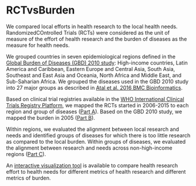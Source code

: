 # RCTvsBurden

We compared local efforts in health research to the local health needs. RandomizedCOntrolled Trials (RCTs) were considered as the unit of measure of the effort of health research and the burden of diseases as the measure for health needs. 

We grouped countries in seven epidemiological regions defined in the [Global Burden of Diseases (GBD) 2010 study](http://www.healthdata.org/gbd "GBD 2010"): High-income countries, Latin America and Caribbean, Eastern Europe and Central Asia, South Asia, Southeast and East Asia and Oceania, North Africa and Middle East, and Sub-Saharian Africa. We grouped the diseases used in the GBD 2010 study into 27 major groups as described in [Atal et al. 2016 BMC Bioinformatics](https://bmcbioinformatics.biomedcentral.com/articles/10.1186/s12859-016-1247-7).

Based on clinical trial registries available in the [WHO International Clinical Trials Registry Platform](http://apps.who.int/trialsearch/ "WHO ICTRP"), we mapped the RCTs started in 2006-2015 to each region and group of diseases ([Part A]("https://github.com/iatal/RCTvsBurden/tree/master/A-%20Mapping%20health%20research%20effort")). Based on the GBD 2010 study, we mapped the burden in 2005 ([Part B](https://github.com/iatal/RCTvsBurden/tree/master/B-%20Mapping%20health%20needs)). 

Within regions, we evaluated the alignment between local research and needs and identified groups of diseases for which there is too little research as compared to the local burden. Within groups of diseases, we evaluated the alignment between research and needs across non-high-income regions ([Part C](https://github.com/iatal/RCTvsBurden/tree/master/C-%20Comparison%20research%20effort%20and%20health%20needs)).

An [interactive visualization tool](https://github.com/iatal/RCTvsBurden/tree/master/Interactive_figure) is available to compare health research effort to health needs for different metrics of health research and different metrics of burden.